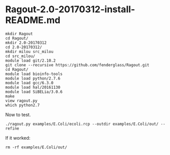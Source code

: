 Ragout-2.0-20170312-install-README.md
=====================================

    mkdir Ragout
    cd Ragout/
    mkdir 2.0-20170312
    cd 2.0-20170312/
    mkdir milou src_milou
    cd src_milou/
    module load git/2.10.2
    git clone --recursive https://github.com/fenderglass/Ragout.git
    cd Ragout/
    module load bioinfo-tools
    module load python/2.7.6
    module load gcc/6.3.0
    module load hal/20161130
    module load SiBELia/3.0.6
    make
    view ragout.py 
    which python2.7

Now to test.

    ./ragout.py examples/E.Coli/ecoli.rcp --outdir examples/E.Coli/out/ --refine

If it worked:

    rm -rf examples/E.Coli/out/
